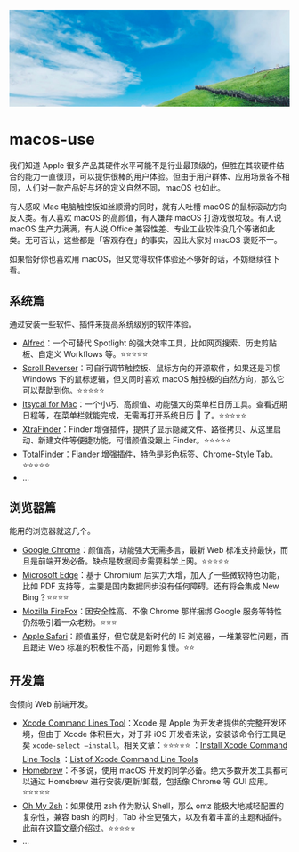 <style>
  .markdown-body {
    font-size: 14px;
  }
</style>

![](./images/cover.png)

# macos-use

我们知道 Apple 很多产品其硬件水平可能不是行业最顶级的，但胜在其软硬件结合的能力一直很顶，可以提供很棒的用户体验。但由于用户群体、应用场景各不相同，人们对一款产品好与坏的定义自然不同，macOS 也如此。

有人感叹 Mac 电脑触控板如丝顺滑的同时，就有人吐槽 macOS 的鼠标滚动方向反人类。有人喜欢 macOS 的高颜值，有人嫌弃 macOS 打游戏很垃圾。有人说 macOS 生产力满满，有人说 Office 兼容性差、专业工业软件没几个等诸如此类。无可否认，这些都是「客观存在」的事实，因此大家对 macOS 褒贬不一。

如果恰好你也喜欢用 macOS，但又觉得软件体验还不够好的话，不妨继续往下看。

## 系统篇

通过安装一些软件、插件来提高系统级别的软件体验。

- [Alfred](https://www.alfredapp.com/)：一个可替代 Spotlight 的强大效率工具，比如网页搜索、历史剪贴板、自定义 Workflows 等。⭐️⭐️⭐️⭐️⭐️
- [Scroll Reverser](https://pilotmoon.com/scrollreverser/)：可自行调节触控板、鼠标方向的开源软件，如果还是习惯 Windows 下的鼠标逻辑，但又同时喜欢 macOS 触控板的自然方向，那么它可以帮助到你。⭐️⭐️⭐️⭐️⭐️
- [Itsycal for Mac](https://www.mowglii.com/itsycal/)：一个小巧、高颜值、功能强大的菜单栏日历工具。查看近期日程等，在菜单栏就能完成，无需再打开系统日历 📅 了。⭐️⭐️⭐️⭐️⭐️
- [XtraFinder](https://www.trankynam.com/xtrafinder/)：Finder 增强插件，提供了显示隐藏文件、路径拷贝、从这里启动、新建文件等便捷功能，可惜颜值没跟上 Finder。⭐️⭐️⭐️⭐️⭐️
- [TotalFinder](https://totalfinder.binaryage.com/)：Fiander 增强插件，特色是彩色标签、Chrome-Style Tab。⭐️⭐️⭐️⭐️⭐️
- ...

## 浏览器篇

能用的浏览器就这几个。

- [Google Chrome](https://www.google.cn/chrome/)：颜值高，功能强大无需多言，最新 Web 标准支持最快，而且是前端开发必备。缺点是数据同步需要科学上网。⭐️⭐️⭐️⭐️⭐️
- [Microsoft Edge](https://www.microsoft.com/zh-cn/edge/download)：基于 Chromium 后实力大增，加入了一些微软特色功能，比如 PDF 支持等，主要是国内数据同步没有任何障碍。还有将会集成 New Bing？⭐️⭐️⭐️⭐️
- [Mozilla FireFox](http://www.firefox.com.cn/)：因安全性高、不像 Chrome 那样捆绑 Google 服务等特性仍然吸引着一众老粉。⭐️⭐️⭐️
- [Apple Safari](https://www.apple.com.cn/safari/)：颜值虽好，但它就是新时代的 IE 浏览器，一堆兼容性问题，而且跟进 Web 标准的积极性不高，问题修复慢。⭐️⭐️

## 开发篇

会倾向 Web 前端开发。

- [Xcode Command Lines Tool](https://developer.apple.com/download/all/?q=command%20line%20tools)：Xcode 是 Apple 为开发者提供的完整开发环境，但由于 Xcode 体积巨大，对于非 iOS 开发者来说，安装该命令行工具足矣 `xcode-select –install`。相关文章：⭐️⭐️⭐️⭐️⭐️
  ：[Install Xcode Command Line Tools](https://mac.install.guide/commandlinetools/index.html)
  ：[List of Xcode Command Line Tools](https://mac.install.guide/commandlinetools/8.html)
- [Homebrew](https://brew.sh/)：不多说，使用 macOS 开发的同学必备。绝大多数开发工具都可以通过 Homebrew 进行安装/更新/卸载，包括像 Chrome 等 GUI 应用。⭐️⭐️⭐️⭐️⭐️
- [Oh My Zsh](https://github.com/ohmyzsh/ohmyzsh/)：如果使用 zsh 作为默认 Shell，那么 omz 能极大地减轻配置的复杂性，兼容 bash 的同时，Tab 补全更强大，以及有着丰富的主题和插件。此前在这篇[文章](https://github.com/toFrankie/blog/issues/28)介绍过。⭐️⭐️⭐️⭐️⭐️
- ...
